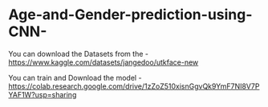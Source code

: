 # Age-and-Gender-prediction-using-CNN-

You can download the Datasets from the -https://www.kaggle.com/datasets/jangedoo/utkface-new


You can train and Download the model -https://colab.research.google.com/drive/1zZoZ510xisnGgvQk9YmF7NI8V7PYAF1W?usp=sharing
